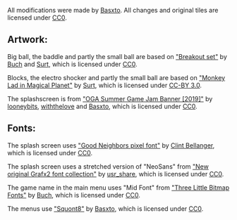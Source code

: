 All modifications were made by [Basxto][].
All changes and original tiles are licensed under [CC0][].

Artwork:
--------

Big ball, the baddle and partly the small ball are based on ["Breakout set"][breakout] by [Buch][] and [Surt][], which is licensed under [CC0][].

Blocks, the electro shocker and partly the small ball are based on ["Monkey Lad in Magical Planet"][monkeylad] by [Surt][], which is licensed under [CC-BY 3.0][cc3].

The splashscreen is from ["OGA Summer Game Jam Banner [2019]"][ogajam19] by [looneybits][], [withthelove][] and [Basxto][], which is licensed under [CC0][].

Fonts:
------

The splash screen uses ["Good Neighbors pixel font"][goodneighbor] by [Clint Bellanger][bellanger], which is licensed under [CC0][].

The splash screen uses a stretched version of "NeoSans" from ["New original Grafx2 font collection"][fontcollection] by [usr_share][], which is licensed under [CC0][].

The game name in the main menu uses "Mid Font" from ["Three Little Bitmap Fonts"][3little] by [Buch][], which is licensed under [CC0][].

The menus use ["Squont8"][squont8] by [Basxto][], which is licensed under [CC0][].


[Basxto]: https://opengameart.org/users/ba%C5%9Dto
[Surt]: https://opengameart.org/users/surt
[Buch]: https://opengameart.org/users/buch
[bellanger]: https://opengameart.org/users/clint-bellanger
[usr_share]: https://opengameart.org/users/usrshare
[looneybits]: https://opengameart.org/users/looneybits
[withthelove]: https://opengameart.org/users/withthelove

[breakout]: https://opengameart.org/content/breakout-set
[monkeylad]: https://opengameart.org/content/monkey-lad-in-magical-planet
[goodneighbor]: https://opengameart.org/content/good-neighbors-pixel-font
[fontcollection]: https://opengameart.org/content/new-original-grafx2-font-collection
[3little]: https://opengameart.org/content/three-little-bitmap-fonts
[ogajam19]: https://opengameart.org/content/oga-summer-game-jam-banner-2019
[squont8]: https://opengameart.org/content/squont8

[CC0]: http://creativecommons.org/publicdomain/zero/1.0/
[cc3]: http://creativecommons.org/licenses/by/3.0/
